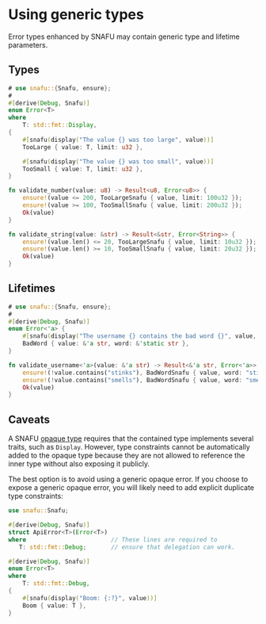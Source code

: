 # Using generic types

Error types enhanced by SNAFU may contain generic type and lifetime parameters.

## Types

```rust
# use snafu::{Snafu, ensure};
#
#[derive(Debug, Snafu)]
enum Error<T>
where
    T: std::fmt::Display,
{
    #[snafu(display("The value {} was too large", value))]
    TooLarge { value: T, limit: u32 },

    #[snafu(display("The value {} was too small", value))]
    TooSmall { value: T, limit: u32 },
}

fn validate_number(value: u8) -> Result<u8, Error<u8>> {
    ensure!(value <= 200, TooLargeSnafu { value, limit: 100u32 });
    ensure!(value >= 100, TooSmallSnafu { value, limit: 200u32 });
    Ok(value)
}

fn validate_string(value: &str) -> Result<&str, Error<String>> {
    ensure!(value.len() <= 20, TooLargeSnafu { value, limit: 10u32 });
    ensure!(value.len() >= 10, TooSmallSnafu { value, limit: 20u32 });
    Ok(value)
}
```

## Lifetimes

```rust
# use snafu::{Snafu, ensure};
#
#[derive(Debug, Snafu)]
enum Error<'a> {
    #[snafu(display("The username {} contains the bad word {}", value, word))]
    BadWord { value: &'a str, word: &'static str },
}

fn validate_username<'a>(value: &'a str) -> Result<&'a str, Error<'a>> {
    ensure!(!value.contains("stinks"), BadWordSnafu { value, word: "stinks" });
    ensure!(!value.contains("smells"), BadWordSnafu { value, word: "smells" });
    Ok(value)
}
```

## Caveats

A SNAFU [opaque type](crate::guide::opaque) requires that the
contained type implements several traits, such as
`Display`. However, type constraints cannot be automatically added
to the opaque type because they are not allowed to reference the
inner type without also exposing it publicly.

The best option is to avoid using a generic opaque error. If you
choose to expose a generic opaque error, you will likely need to add
explicit duplicate type constraints:

```rust
use snafu::Snafu;

#[derive(Debug, Snafu)]
struct ApiError<T>(Error<T>)
where                        // These lines are required to
   T: std::fmt::Debug;       // ensure that delegation can work.

#[derive(Debug, Snafu)]
enum Error<T>
where
    T: std::fmt::Debug,
{
    #[snafu(display("Boom: {:?}", value))]
    Boom { value: T },
}
```
